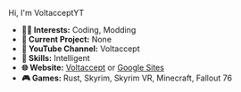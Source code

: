 Hi, I'm VoltacceptYT

- **👨‍💻 Interests:** Coding, Modding
- **📄 Current Project:** None
- **📼 YouTube Channel:** Voltaccept
- **🧠 Skills:** Intelligent
- **🌐 Website:** [Voltaccept](https://www.voltaccept.com) or [Google Sites](https://sites.google.com/view/voltaccept)
- **🎮 Games:** Rust, Skyrim, Skyrim VR, Minecraft, Fallout 76

<!---
VoltacceptYT/VoltacceptYT is a ✨ special ✨ repository because its `README.md` (this file) appears on your GitHub profile.
You can click the Preview link to take a look at your changes.
--->
